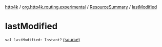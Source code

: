 [http4k](../../index.md) / [org.http4k.routing.experimental](../index.md) / [ResourceSummary](index.md) / [lastModified](./last-modified.md)

# lastModified

`val lastModified: Instant?` [(source)](https://github.com/http4k/http4k/blob/master/http4k-core/src/main/kotlin/org/http4k/routing/experimental/ResourceSummary.kt#L8)